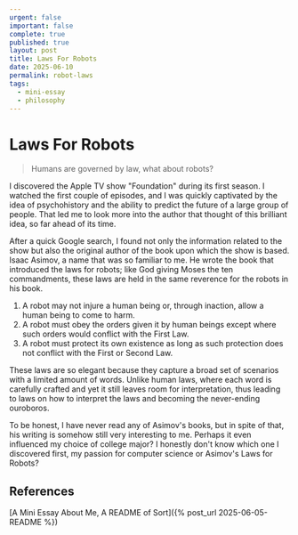 ```yaml
---
urgent: false
important: false
complete: true
published: true
layout: post
title: Laws For Robots
date: 2025-06-10
permalink: robot-laws
tags:
  - mini-essay
  - philosophy
---
```


# Laws For Robots

> Humans are governed by law, what about robots?

I discovered the Apple TV show "Foundation" during its first season. I watched the first couple of episodes, and I was quickly captivated by the idea of psychohistory and the ability to predict the future of a large group of people. That led me to look more into the author that thought of this brilliant idea, so far ahead of its time.

After a quick Google search, I found not only the information related to the show but also the original author of the book upon which the show is based. Isaac Asimov, a name that was so familiar to me. He wrote the book that introduced the laws for robots; like God giving Moses the ten commandments, these laws are held in the same reverence for the robots in his book.

1. A robot may not injure a human being or, through inaction, allow a human being to come to harm.
2. A robot must obey the orders given it by human beings except where such orders would conflict with the First Law.
3. A robot must protect its own existence as long as such protection does not conflict with the First or Second Law.

These laws are so elegant because they capture a broad set of scenarios with a limited amount of words. Unlike human laws, where each word is carefully crafted and yet it still leaves room for interpretation, thus leading to laws on how to interpret the laws and becoming the never-ending ouroboros. 

To be honest, I have never read any of Asimov's books, but in spite of that, his writing is somehow still very interesting to me. Perhaps it even influenced my choice of college major? I honestly don't know which one I discovered first, my passion for computer science or Asimov's Laws for Robots?

## References

[A Mini Essay About Me, A README of Sort]({% post_url 2025-06-05-README %})